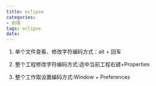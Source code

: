 ```yaml
---
title: eclipse
categories:
- 前端
tags: eclipse
date:
---
```


1. 单个文件查看、修改字符编码方式：alt + 回车

2. 整个工程修改字符编码方式:选中当前工程右键+Properties

3. 整个工作取设置编码方式:Window + Preferences